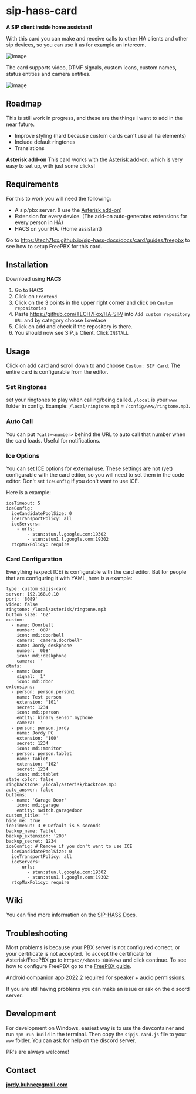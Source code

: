 # sip-hass-card
**A SIP client inside home assistant!**

With this card you can make and receive calls to other HA clients and other sip devices, so you can use it as for example an intercom.

![image](https://user-images.githubusercontent.com/32220029/149833595-204a0faa-d129-4b9b-9338-78155031b7d7.png)

The card supports video, DTMF signals, custom icons, custom names, status entities and camera entities.

![image](https://user-images.githubusercontent.com/32220029/158247719-0c568186-bee5-4490-9678-58f5d3860c51.png)

## Roadmap
This is still work in progress, and these are the things i want to add in the near future.
 * Improve styling (hard because custom cards can't use all ha elements)
 * Include default ringtones
 * Translations

**Asterisk add-on**
This card works with the [Asterisk add-on](https://github.com/TECH7Fox/Asterisk-add-on), which is very easy to set up, with just some clicks!

## Requirements
For this to work you will need the following:
 * A sip/pbx server. (I use the [Asterisk add-on](https://github.com/TECH7Fox/Asterisk-add-on))
 * Extension for every device. (The add-on auto-generates extensions for every person in HA)
 * HACS on your HA. (Home assistant)

Go to https://tech7fox.github.io/sip-hass-docs/docs/card/guides/freepbx to see how to setup FreePBX for this card.

## Installation
Download using **HACS**
 1. Go to HACS
 2. Click on `Frontend`
 3. Click on the 3 points in the upper right corner and click on `Custom repositories`
 4. Paste https://github.com/TECH7Fox/HA-SIP/ into `Add custom repository URL` and by category choose Lovelace
 5. Click on add and check if the repository is there.
 6. You should now see SIP.js Client. Click `INSTALL`

## Usage
Click on add card and scroll down to and choose `Custom: SIP Card`.
The entire card is configurable from the editor.

### Set Ringtones
set your ringtones to play when calling/being called.
`/local` is your `www` folder in config. Example: `/local/ringtone.mp3` = `/config/www/ringtone.mp3`.

### Auto Call
You can put `?call=<number>` behind the URL to auto call that number when the card loads. Useful for notifications.

### Ice Options
You can set ICE options for external use. These settings are not (yet) configurable with the card editor, so you will
need to set them in the code editor. Don't set `iceConfig` if you don't want to use ICE.

Here is a example:

```
iceTimeout: 5
iceConfig:
  iceCandidatePoolSize: 0
  iceTransportPolicy: all
  iceServers:
    - urls:
        - stun:stun.l.google.com:19302
        - stun:stun1.l.google.com:19302
  rtcpMuxPolicy: require
```

### Card Configuration

Everything (expect ICE) is configurable with the card editor.
But for people that are configuring it with YAML, here is a example:

```
type: custom:sipjs-card
server: 192.168.0.10
port: '8089'
video: false
ringtone: /local/asterisk/ringtone.mp3
button_size: '62'
custom:
  - name: Doorbell
    number: '007'
    icon: mdi:doorbell
    camera: 'camera.doorbell'
  - name: Jordy deskphone
    number: '008'
    icon: mdi:deskphone
    camera: ''
dtmfs:
  - name: Door
    signal: '1'
    icon: mdi:door
extensions:
  - person: person.person1
    name: Test person
    extension: '101'
    secret: 1234
    icon: mdi:person
    entity: binary_sensor.myphone
    camera: ''
  - person: person.jordy
    name: Jordy PC
    extension: '100'
    secret: 1234
    icon: mdi:monitor
  - person: person.tablet
    name: Tablet
    extension: '102'
    secret: 1234
    icon: mdi:tablet
state_color: false 
ringbacktone: /local/asterisk/backtone.mp3
auto_answer: false
buttons:
  - name: 'Garage Door'
    icon: mdi:garage
    entity: switch.garagedoor
custom_title: ''
hide_me: true
iceTimeout: 3 # Default is 5 seconds
backup_name: Tablet
backup_extension: '200'
backup_secret: 1234
iceConfig: # Remove if you don't want to use ICE
  iceCandidatePoolSize: 0
  iceTransportPolicy: all
  iceServers:
    - urls:
        - stun:stun.l.google.com:19302
        - stun:stun1.l.google.com:19302
  rtcpMuxPolicy: require
```

## Wiki
You can find more information on the [SIP-HASS Docs](https://tech7fox.github.io/sip-hass-docs/).

## Troubleshooting
Most problems is because your PBX server is not configured correct, or your certificate is not accepted.
To accept the certificate for Asterisk/FreePBX go to `https://<host>:8089/ws` and click continue.
To see how to configure FreePBX go to the [FreePBX guide](https://tech7fox.github.io/sip-hass-docs/docs/card/guides/freepbx).

Android companion app 2022.2 required for speaker + audio permissions.

If you are still having problems you can make an issue or ask on the discord server. 

## Development
For development on Windows, easiest way is to use the devcontainer and run `npm run build` in the terminal. Then copy the `sipjs-card.js` file to your `www` folder.
You can ask for help on the discord server.

PR's are always welcome!

## Contact
**jordy.kuhne@gmail.com**
